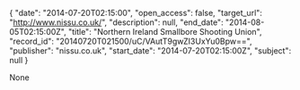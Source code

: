 {
  "date": "2014-07-20T02:15:00", 
  "open_access": false, 
  "target_url": "http://www.nissu.co.uk/", 
  "description": null, 
  "end_date": "2014-08-05T02:15:00Z", 
  "title": "Northern Ireland Smallbore Shooting Union", 
  "record_id": "20140720T021500/uC/VAutT9gwZI3UxYu0Bpw==", 
  "publisher": "nissu.co.uk", 
  "start_date": "2014-07-20T02:15:00Z", 
  "subject": null
}

None